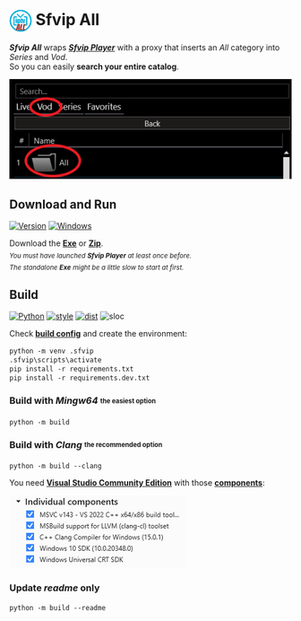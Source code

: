 # <img src="ressources/Sfvip%20All.png" width="40" align="center"> Sfvip All

***Sfvip All*** wraps ***[Sfvip Player](https://serbianforum-org.translate.goog/threads/sf-vip-plejer.878393/?_x_tr_sl=sr&_x_tr_tl=en)*** with a proxy that inserts an _All_ category into _Series_ and _Vod_.  
So you can easily **search your entire catalog**.

<img src="ressources/all.png">

## Download and Run
[![Version](https://img.shields.io/badge/Version-1.1.3-informational)](https://github.com/sebdelsol/sfvip-all/raw/master/build/1.1.3/Sfvip%20All.exe)
[![Windows](https://img.shields.io/badge/Windows-x64-white)](https://www.microsoft.com/windows/)

Download the [**Exe**](https://github.com/sebdelsol/sfvip-all/raw/master/build/1.1.3/Sfvip%20All.exe)
or [**Zip**](https://github.com/sebdelsol/sfvip-all/raw/master/build/1.1.3/Sfvip%20All.zip).  
<sub>_You must have launched **Sfvip Player** at least once before._</sub>  
<sub>_The standalone **Exe** might be a little slow to start at first._</sub>
## Build
[![Python](https://img.shields.io/badge/Python-3.11-fbdf79)](https://www.python.org/downloads/release/python-3113/)
[![style](https://img.shields.io/badge/Style-Black-000000)](https://github.com/psf/black)
[![dist](https://img.shields.io/badge/Dist-Nuitka-lightgrey)](https://nuitka.net/)
![sloc](https://tokei.rs/b1/github/sebdelsol/sfvip-all?category=code)

Check [**build config**](build_config.py) and create the environment:
```console
python -m venv .sfvip
.sfvip\scripts\activate
pip install -r requirements.txt
pip install -r requirements.dev.txt
```
### Build with ***Mingw64*** <sub><sup>the easiest option</sup></sub>
```console
python -m build
```
### Build with ***Clang*** <sub><sup>the recommended option</sup></sub>
```console
python -m build --clang
```
You need [**Visual Studio Community Edition**](https://www.visualstudio.com/en-us/downloads/download-visual-studio-vs.aspx) with those [**components**](ressources/.vsconfig):

<img src="ressources/VS.png">  

### Update ***readme*** only
```console
python -m build --readme
```
